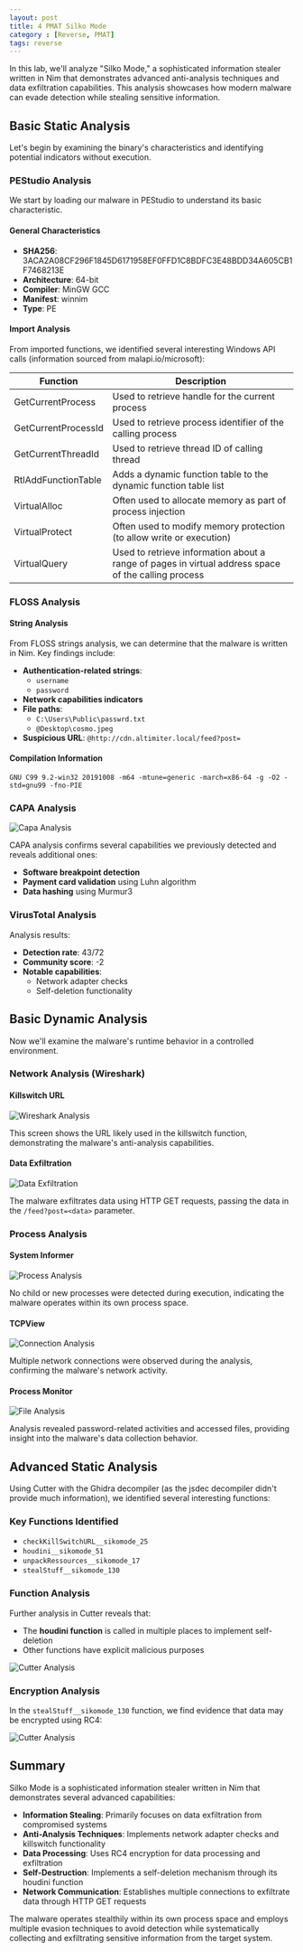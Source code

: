 ```yaml
---
layout: post
title: 4 PMAT Silko Mode
category : [Reverse, PMAT]
tags: reverse
---
```


In this lab, we'll analyze "Silko Mode," a sophisticated information stealer written in Nim that demonstrates advanced anti-analysis techniques and data exfiltration capabilities. This analysis showcases how modern malware can evade detection while stealing sensitive information.

## Basic Static Analysis

Let's begin by examining the binary's characteristics and identifying potential indicators without execution.

### PEStudio Analysis

We start by loading our malware in PEStudio to understand its basic characteristic.

#### General Characteristics
- **SHA256**: 3ACA2A08CF296F1845D6171958EF0FFD1C8BDFC3E48BDD34A605CB1F7468213E
- **Architecture**: 64-bit
- **Compiler**: MinGW GCC
- **Manifest**: winnim
- **Type**: PE

#### Import Analysis
From imported functions, we identified several interesting Windows API calls (information sourced from malapi.io/microsoft):

| Function | Description |
|----------|-------------|
| GetCurrentProcess | Used to retrieve handle for the current process |
| GetCurrentProcessId | Used to retrieve process identifier of the calling process |
| GetCurrentThreadId | Used to retrieve thread ID of calling thread |
| RtlAddFunctionTable | Adds a dynamic function table to the dynamic function table list |
| VirtualAlloc | Often used to allocate memory as part of process injection |
| VirtualProtect | Often used to modify memory protection (to allow write or execution) |
| VirtualQuery | Used to retrieve information about a range of pages in virtual address space of the calling process |

### FLOSS Analysis

#### String Analysis
From FLOSS strings analysis, we can determine that the malware is written in Nim. Key findings include:

- **Authentication-related strings**:
  - `username`
  - `password`
- **Network capabilities indicators**
- **File paths**:
  - `C:\Users\Public\passwrd.txt`
  - `@Desktop\cosmo.jpeg`
- **Suspicious URL**: `@http://cdn.altimiter.local/feed?post=`

#### Compilation Information
```
GNU C99 9.2-win32 20191008 -m64 -mtune=generic -march=x86-64 -g -O2 -std=gnu99 -fno-PIE
```

### CAPA Analysis

![Capa Analysis](/assets/images/silkomode/silkoModeCapa.png)

CAPA analysis confirms several capabilities we previously detected and reveals additional ones:
- **Software breakpoint detection**
- **Payment card validation** using Luhn algorithm
- **Data hashing** using Murmur3

### VirusTotal Analysis

Analysis results:
- **Detection rate**: 43/72
- **Community score**: -2
- **Notable capabilities**:
  - Network adapter checks
  - Self-deletion functionality

## Basic Dynamic Analysis

Now we'll examine the malware's runtime behavior in a controlled environment.

### Network Analysis (Wireshark)

#### Killswitch URL
![Wireshark Analysis](/assets/images/silkomode/silkoModeWireshark.png)

This screen shows the URL likely used in the killswitch function, demonstrating the malware's anti-analysis capabilities.

#### Data Exfiltration
![Data Exfiltration](/assets/images/silkomode/silkoModeWireshark2.png)

The malware exfiltrates data using HTTP GET requests, passing the data in the `/feed?post=<data>` parameter.

### Process Analysis

#### System Informer
![Process Analysis](/assets/images/silkomode/systeminformer.png)

No child or new processes were detected during execution, indicating the malware operates within its own process space.

#### TCPView
![Connection Analysis](/assets/images/silkomode/silkoModeTcpView.png)

Multiple network connections were observed during the analysis, confirming the malware's network activity.

#### Process Monitor
![File Analysis](/assets/images/silkomode/silkoModeProcmon.png)

Analysis revealed password-related activities and accessed files, providing insight into the malware's data collection behavior.

## Advanced Static Analysis

Using Cutter with the Ghidra decompiler (as the jsdec decompiler didn't provide much information), we identified several interesting functions:

### Key Functions Identified
- `checkKillSwitchURL__sikomode_25`
- `houdini__sikomode_51`
- `unpackRessources__sikomode_17`
- `stealStuff__sikomode_130`

### Function Analysis

Further analysis in Cutter reveals that:
- The **houdini function** is called in multiple places to implement self-deletion
- Other functions have explicit malicious purposes

![Cutter Analysis](/assets/images/silkomode/silkoModecutter.png)

### Encryption Analysis

In the `stealStuff__sikomode_130` function, we find evidence that data may be encrypted using RC4:

![Cutter Analysis](/assets/images/silkomode/silkoModeCutter2.png)

## Summary

Silko Mode is a sophisticated information stealer written in Nim that demonstrates several advanced capabilities:

- **Information Stealing**: Primarily focuses on data exfiltration from compromised systems
- **Anti-Analysis Techniques**: Implements network adapter checks and killswitch functionality
- **Data Processing**: Uses RC4 encryption for data processing and exfiltration
- **Self-Destruction**: Implements a self-deletion mechanism through its houdini function
- **Network Communication**: Establishes multiple connections to exfiltrate data through HTTP GET requests

The malware operates stealthily within its own process space and employs multiple evasion techniques to avoid detection while systematically collecting and exfiltrating sensitive information from the target system.